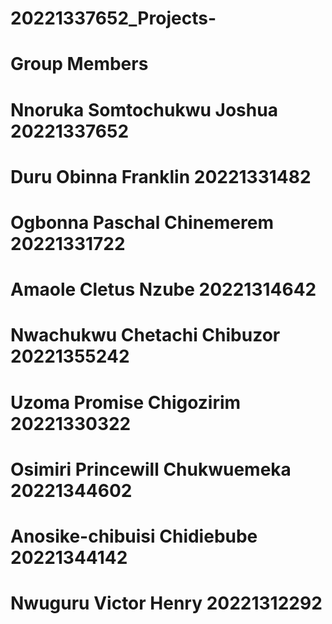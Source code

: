 # 20221337652_Projects-
# Group Members 
# Nnoruka Somtochukwu Joshua 20221337652
# Duru Obinna Franklin 20221331482
# Ogbonna Paschal Chinemerem 20221331722
# Amaole Cletus Nzube 20221314642
# Nwachukwu Chetachi Chibuzor 20221355242
# Uzoma Promise Chigozirim 20221330322
# Osimiri Princewill Chukwuemeka 20221344602
# Anosike-chibuisi Chidiebube 20221344142
# Nwuguru Victor Henry 20221312292
